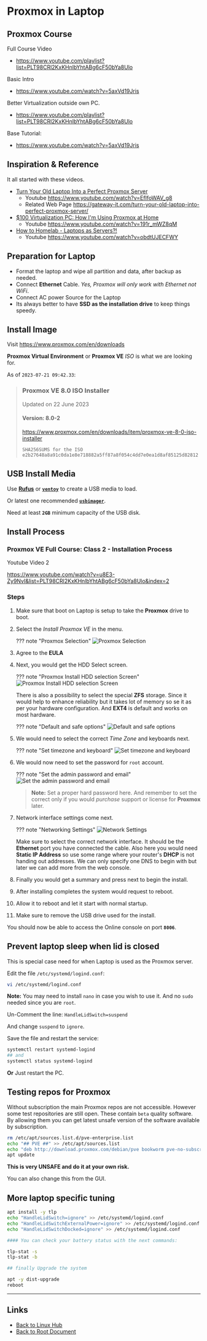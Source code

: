 # Proxmox in Laptop

## Proxmox Course

Full Course Video

- <https://www.youtube.com/playlist?list=PLT98CRl2KxKHnlbYhtABg6cF50bYa8Ulo>

Basic Intro

- <https://www.youtube.com/watch?v=5axVd19Jris> 

Better Virtualization outside own PC.

- <https://www.youtube.com/playlist?list=PLT98CRl2KxKHnlbYhtABg6cF50bYa8Ulo>

Base Tutorial:

- <https://www.youtube.com/watch?v=5axVd19Jris>

## Inspiration & Reference

It all started with these videos.

- [Turn Your Old Laptop Into a Perfect Proxmox Server](https://www.youtube.com/watch?v=EfIfoWAV_g8)
    - Youtube <https://www.youtube.com/watch?v=EfIfoWAV_g8>
    - Related Web Page <https://gateway-it.com/turn-your-old-laptop-into-perfect-proxmox-server/>
- [$100 Virtualization PC: How I'm Using Proxmox at Home](https://www.youtube.com/watch?v=191r_mWZ8qM)
    - Youtube <https://www.youtube.com/watch?v=191r_mWZ8qM>
- [How to Homelab - Laptops as Servers?!](https://www.youtube.com/watch?v=obdtUJECFWY)
    - Youtube <https://www.youtube.com/watch?v=obdtUJECFWY>

## Preparation for Laptop

- Format the laptop and wipe all partition and data, after backup as needed.
- Connect **Ethernet** Cable. *Yes, Proxmox will only work with Ethernet not WiFi*.
- Connect AC power Source for the Laptop
- Its always better to have **SSD as the installation drive** to keep things speedy.

## Install Image

Visit <https://www.proxmox.com/en/downloads>

**Proxmox Virtual Environment** or **Proxmox VE** *ISO* is what we are looking for.

As of `2023-07-21 09:42.33`:

> ### Proxmox VE 8.0 ISO Installer
> Updated on 22 June 2023
>
> #### Version: 8.0-2
> <https://www.proxmox.com/en/downloads/item/proxmox-ve-8-0-iso-installer>
> ```
> SHA256SUMS for the ISO
> e2b27648a8a91c0da1e8e718882a5ff87a8f054c4dd7e0ea1d8af85125d82812
> ```

## USB Install Media

Use **[Rufus](https://rufus.ie/en/)** or **[`ventoy`](https://www.ventoy.net/en/download.html)** to create a USB media to load.

Or latest one recommended **[`usbimager`](https://gitlab.com/bztsrc/usbimager)**.

Need at least **`2GB`** minimum capacity of the USB disk.

## Install Process

### Proxmox VE Full Course: Class 2 - Installation Process

Youtube Video 2

<https://www.youtube.com/watch?v=u8E3-Zy9NvI&list=PLT98CRl2KxKHnlbYhtABg6cF50bYa8Ulo&index=2>

### Steps

1. Make sure that boot on Laptop is setup to take the **Proxmox** drive to boot.

2. Select the *Install Proxmox VE* in the menu.

    ??? note "Proxmox Selection"
        ![Proxmox Selection](./proxmox-on-laptop/proxmox-boo-screen.png)

3. Agree to the **EULA**

4. Next, you would get the HDD Select screen.

    ??? note "Proxmox Install HDD selection Screen"
        ![Proxmox Install HDD selection Screen](./proxmox-on-laptop/proxmox-install-hdd-select.png)

    There is also a possibility to select the special **ZFS** storage. Since it would help to enhance reliability but it takes lot of memory so se it as per your hardware configuration. And **EXT4** is default and works on most hardware.

    ??? note "Default and safe options"
        ![Default and safe options](./proxmox-on-laptop/proxmox-disk-parition-type.png)

5. We would need to select the correct *Time Zone* and keyboards next.

    ??? note "Set timezone and keyboard"
        ![Set timezone and keyboard](./proxmox-on-laptop/proxmox-set-timezone-keyboard.png)

6. We would now need to set the password for `root` account.

    ??? note "Set the admin password and email"
        ![Set the admin password and email](./proxmox-on-laptop/proxmox-password-email.png)

    >**Note:** Set a proper hard password here. And remember to set the correct only if you would *purchase* support or license for **Proxmox** later.

7. Network interface settings come next.

    ??? note "Networking Settings"
        ![Network Settings](./proxmox-on-laptop/proxmox-network-settings.png)

    Make sure to select the correct network interface. It should be the **Ethernet** port you have connected the cable. Also here you would need **Static IP Address** so use some range where your router's **DHCP** is not handing out addresses. We can only specify one DNS to begin with but later we can add more from the web console.

8. Finally you would get a summary and press next to begin the install.

9.  After installing completes the system would request to reboot.

10. Allow it to reboot and let it start with normal startup.

11. Make sure to remove the USB drive used for the install.

You should now be able to access the Online console on port **`8006`**.

## Prevent laptop sleep when lid is closed

This is special case need for when Laptop is used as the Proxmox server.

Edit the file `/etc/systemd/logind.conf`:
```sh
vi /etc/systemd/logind.conf
```

**Note:** You may need to install `nano` in case you wish to use it. And no `sudo` needed since you are `root`.

Un-Comment the line: `HandleLidSwitch=suspend`

And change `suspend` to `ignore`.

Save the file and restart the service:

```sh
systemctl restart systemd-logind
## and
systemctl status systemd-logind
```

**Or** Just restart the PC.

## Testing repos for Proxmox

Without subscription the main Proxmox repos are not accessible.
However some test repositories are still open. These contain `beta` quality software.
By allowing them you can get latest unsafe version of the software available by subscription.

```sh
rm /etc/apt/sources.list.d/pve-enterprise.list
echo "## PVE ##" >> /etc/apt/sources.list
echo "deb http://download.proxmox.com/debian/pve bookworm pve-no-subscription" >> /etc/apt/sources.list
apt update
```

**This is very UNSAFE and do it at your own risk.**

You can also change this from the GUI.

## More laptop specific tuning

```sh
apt install -y tlp
echo "HandleLidSwitch=ignore" >> /etc/systemd/logind.conf
echo "HandleLidSwitchExternalPower=ignore" >> /etc/systemd/logind.conf
echo "HandleLidSwitchDocked=ignore" >> /etc/systemd/logind.conf

#### You can check your battery status with the next commands:

tlp-stat -s
tlp-stat -b

## finally Upgrade the system

apt -y dist-upgrade
reboot
```

----
<!-- Footer Begins Here -->
## Links

- [Back to Linux Hub](./README.md)
- [Back to Root Document](../README.md)
